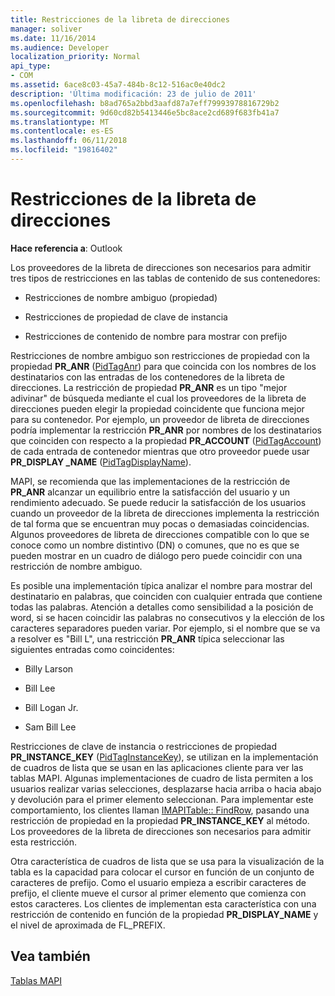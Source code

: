 ```yaml
---
title: Restricciones de la libreta de direcciones
manager: soliver
ms.date: 11/16/2014
ms.audience: Developer
localization_priority: Normal
api_type:
- COM
ms.assetid: 6ace8c03-45a7-484b-8c12-516ac0e40dc2
description: 'Última modificación: 23 de julio de 2011'
ms.openlocfilehash: b8ad765a2bbd3aafd87a7eff79993978816729b2
ms.sourcegitcommit: 9d60cd82b5413446e5bc8ace2cd689f683fb41a7
ms.translationtype: MT
ms.contentlocale: es-ES
ms.lasthandoff: 06/11/2018
ms.locfileid: "19816402"
---
```

# <a name="address-book-restrictions"></a>Restricciones de la libreta de direcciones

  
  
**Hace referencia a**: Outlook 
  
Los proveedores de la libreta de direcciones son necesarios para admitir tres tipos de restricciones en las tablas de contenido de sus contenedores:
  
- Restricciones de nombre ambiguo (propiedad)
    
- Restricciones de propiedad de clave de instancia
    
- Restricciones de contenido de nombre para mostrar con prefijo
    
Restricciones de nombre ambiguo son restricciones de propiedad con la propiedad **PR_ANR** ([PidTagAnr](pidtaganr-canonical-property.md)) para que coincida con los nombres de los destinatarios con las entradas de los contenedores de la libreta de direcciones. La restricción de propiedad **PR_ANR** es un tipo "mejor adivinar" de búsqueda mediante el cual los proveedores de la libreta de direcciones pueden elegir la propiedad coincidente que funciona mejor para su contenedor. Por ejemplo, un proveedor de libreta de direcciones podría implementar la restricción **PR_ANR** por nombres de los destinatarios que coinciden con respecto a la propiedad **PR_ACCOUNT** ([PidTagAccount](pidtagaccount-canonical-property.md)) de cada entrada de contenedor mientras que otro proveedor puede usar **PR_DISPLAY _NAME** ([PidTagDisplayName](pidtagdisplayname-canonical-property.md)).
  
MAPI, se recomienda que las implementaciones de la restricción de **PR_ANR** alcanzar un equilibrio entre la satisfacción del usuario y un rendimiento adecuado. Se puede reducir la satisfacción de los usuarios cuando un proveedor de la libreta de direcciones implementa la restricción de tal forma que se encuentran muy pocas o demasiadas coincidencias. Algunos proveedores de libreta de direcciones compatible con lo que se conoce como un nombre distintivo (DN) o comunes, que no es que se pueden mostrar en un cuadro de diálogo pero puede coincidir con una restricción de nombre ambiguo. 
  
Es posible una implementación típica analizar el nombre para mostrar del destinatario en palabras, que coinciden con cualquier entrada que contiene todas las palabras. Atención a detalles como sensibilidad a la posición de word, si se hacen coincidir las palabras no consecutivos y la elección de los caracteres separadores pueden variar. Por ejemplo, si el nombre que se va a resolver es "Bill L", una restricción **PR_ANR** típica seleccionar las siguientes entradas como coincidentes: 
  
- Billy Larson
    
- Bill Lee
    
- Bill Logan Jr. 
    
- Sam Bill Lee
    
Restricciones de clave de instancia o restricciones de propiedad **PR_INSTANCE_KEY** ([PidTagInstanceKey](pidtaginstancekey-canonical-property.md)), se utilizan en la implementación de cuadros de lista que se usan en las aplicaciones cliente para ver las tablas MAPI. Algunas implementaciones de cuadro de lista permiten a los usuarios realizar varias selecciones, desplazarse hacia arriba o hacia abajo y devolución para el primer elemento seleccionan. Para implementar este comportamiento, los clientes llaman [IMAPITable:: FindRow](imapitable-findrow.md), pasando una restricción de propiedad en la propiedad **PR_INSTANCE_KEY** al método. Los proveedores de la libreta de direcciones son necesarios para admitir esta restricción. 
  
Otra característica de cuadros de lista que se usa para la visualización de la tabla es la capacidad para colocar el cursor en función de un conjunto de caracteres de prefijo. Como el usuario empieza a escribir caracteres de prefijo, el cliente mueve el cursor al primer elemento que comienza con estos caracteres. Los clientes de implementan esta característica con una restricción de contenido en función de la propiedad **PR_DISPLAY_NAME** y el nivel de aproximada de FL_PREFIX. 
  
## <a name="see-also"></a>Vea también



[Tablas MAPI](mapi-tables.md)


